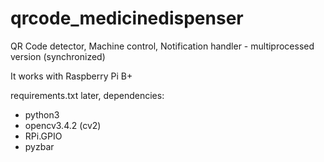 # qrcode_medicinedispenser
QR Code detector, Machine control, Notification handler - multiprocessed version (synchronized)

It works with Raspberry Pi B+

requirements.txt later, dependencies:
* python3
* opencv3.4.2 (cv2)
* RPi.GPIO
* pyzbar
